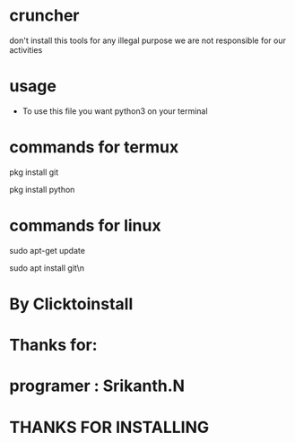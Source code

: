 # cruncher
don't install this tools for any illegal purpose we are not responsible for our activities
# usage
* To use this file you want python3 on your terminal
# commands for termux
pkg install git

pkg install python
# commands for linux
sudo apt-get update

sudo apt install git\n

# By Clicktoinstall
# Thanks for:
# programer : Srikanth.N
# THANKS FOR INSTALLING
